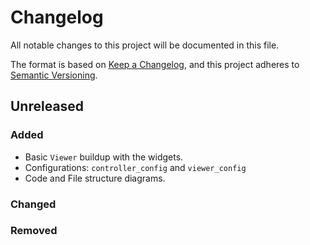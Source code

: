 # Changelog

All notable changes to this project will be documented in this file.

The format is based on [Keep a Changelog](https://keepachangelog.com/en/1.0.0/),
and this project adheres to [Semantic Versioning](https://semver.org/spec/v2.0.0.html).

## Unreleased

### Added

* Basic `Viewer` buildup with the widgets.
* Configurations: `controller_config` and `viewer_config`
* Code and File structure diagrams.

### Changed

### Removed
